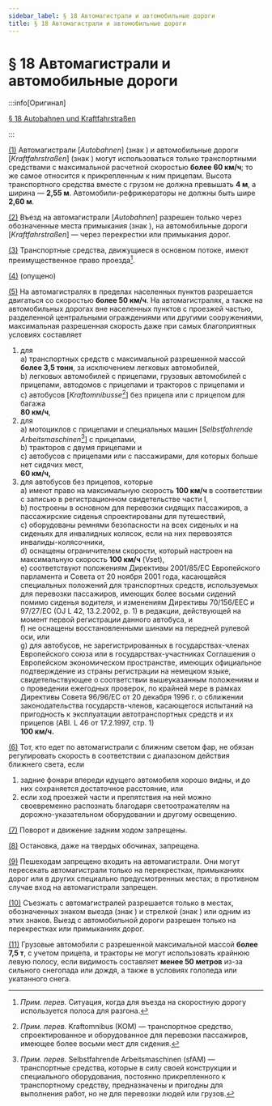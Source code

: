 ```yaml
---
sidebar_label: § 18 Автомагистрали и автомобильные дороги
title: § 18 Автомагистрали и автомобильные дороги
---
```


<VerifiedTranslationIcon />

# § 18 Автомагистрали и автомобильные дороги

:::info[Оригинал]

[§ 18 Autobahnen und Kraftfahrstraßen](https://www.gesetze-im-internet.de/stvo_2013/__18.html)

:::


<span id="1">[(1)](#1)</span> Автомагистрали [*Autobahnen*] (знак <TrafficSign sign="330.1" />) и автомобильные дороги [*Kraftfahrstraßen*] (знак <TrafficSign sign="331.1" />) могут использоваться только транспортными
средствами с максимальной расчетной скоростью **более 60 км/ч**; то же самое относится к прикрепленным к ним прицепам.
Высота транспортного средства вместе с грузом не должна превышать **4 м**, а ширина — **2,55 м**.
Автомобили-рефрижераторы не должны быть шире **2,60 м**.


<span id="2">[(2)](#2)</span> Въезд на автомагистрали [*Autobahnen*] разрешен только через обозначенные места примыкания (знак <TrafficSign sign="330.1" />), на автомобильные дороги [*Kraftfahrstraßen*] — через перекрестки или примыкания дорог.


<span id="3">[(3)](#3)</span> Транспортные средства, движущиеся в основном потоке, имеют преимущественное право проезда[^1].

[^1]: *Прим. перев.* Ситуация, когда для въезда на скоростную дорогу используется полоса для разгона.

<span id="4">[(4)](#4)</span> (опущено)


<span id="5">[(5)](#5)</span> На автомагистралях в пределах населенных пунктов разрешается двигаться со скоростью **более 50
км/ч**. На автомагистралях, а также на автомобильных дорогах вне населенных пунктов с проезжей
частью, разделенной центральными ограждениями или другими сооружениями, максимальная
разрешенная скорость даже при самых благоприятных условиях составляет
1. для  
    a) транспортных средств с максимальной разрешенной массой **более 3,5
тонн**, за исключением легковых автомобилей,  
    b) легковых автомобилей с прицепами, грузовых автомобилей с прицепами, автодомов с
прицепами и тракторов с прицепами и  
    c) автобусов [*Kraftomnibusse*[^2]] без прицепа или с прицепом для багажа  
    **80 км/ч**,
2. для  
    a) мотоциклов с прицепами и специальных машин [*Selbstfahrende Arbeitsmaschinen*[^3]] с прицепами,  
    b) тракторов с двумя прицепами и  
    c) автобусов с прицепами или с пассажирами, для которых больше нет сидячих мест,  
    **60 км/ч,**
3. для автобусов без прицепов, которые  
    a) имеют право на максимальную скорость **100 км/ч** в соответствии с записью в
регистрационном свидетельстве части I,  
    b) построены в основном для перевозки сидящих пассажиров, а пассажирские сиденья
спроектированы для путешествий,  
    c) оборудованы ремнями безопасности на всех сиденьях и на сиденьях для инвалидных
колясок, если на них перевозятся инвалиды-колясочники,  
    d) оснащены ограничителем скорости, который настроен на максимальную скорость **100
км/ч** (Vset),  
    e) соответствуют положениям Директивы 2001/85/EC Европейского парламента и Совета от
20 ноября 2001 года, касающейся специальных положений для транспортных средств,
используемых для перевозки пассажиров, имеющих более восьми сидений помимо сиденья
водителя, и изменениям Директивы 70/156/EEC и 97/27/EC (OJ L 42, 13.2.2002, p. 1) в
редакции, действующей на момент первой регистрации данного автобуса,
и  
    f) не оснащены восстановленными шинами на передней рулевой оси, или  
    g) для автобусов, не зарегистрированных в государствах-членах Европейского союза или в
государствах-участниках Соглашения о Европейском экономическом пространстве, имеющих
официальное подтверждение из страны регистрации на немецком языке,
свидетельствующее о соответствии вышеуказанным положениям и о проведении ежегодных
проверок, по крайней мере
в рамках Директивы Совета 96/96/EC от 20 декабря 1996 г. о сближении законодательства
государств-членов, касающегося испытаний на пригодность к эксплуатации
автотранспортных средств и их прицепов (ABl. L 46 от 17.2.1997, стр. 1)  
    **100 км/ч.**

<span id="6">[(6)](#6)</span> Тот, кто едет по автомагистрали с ближним светом фар, не обязан регулировать скорость в
соответствии с диапазоном действия ближнего света, если  
1. задние фонари впереди идущего автомобиля хорошо видны, и до них сохраняется
достаточное расстояние, или  
2. если ход проезжей части и препятствия на ней можно своевременно распознать благодаря
светоотражателям на дорожно-указательном оборудовании и другому освещению.


<span id="7">[(7)](#7)</span> Поворот и движение задним ходом запрещены.


<span id="8">[(8)](#8)</span> Остановка, даже на твердых обочинах, запрещена.


<span id="9">[(9)](#9)</span> Пешеходам запрещено входить на автомагистрали. Они могут пересекать автомагистрали
только на перекрестках, примыканиях дорог или в других специально предусмотренных местах; в противном случае
вход на автомагистрали запрещен.


<span id="10">[(10)](#10)</span> Съезжать с автомагистралей разрешается только в местах, обозначенных знаком выезда (знак
<TrafficSign sign="332" />) и стрелкой (знак <TrafficSign sign="333" />) или одним из этих знаков. Выезд с автомобильной дороги разрешен только на перекрестках или примыканиях дорог.


<span id="11">[(11)](#11)</span> Грузовые автомобили с разрешенной максимальной массой **более 7,5 т**, с учетом прицепа, и
тракторы не могут использовать крайнюю левую полосу, если видимость составляет **менее 50 метров**
из-за сильного снегопада или дождя, а также в условиях гололеда или укатанного снега.

[^2]: *Прим. перев.* Kraftomnibus (KOM) — транспортное средство, спроектированное и оборудованное для перевозки пассажиров, имеющее более восьми мест для сидения. 
[^3]: *Прим. перев.* Selbstfahrende Arbeitsmaschinen (sfAM) — транспортные средства, которые в силу своей конструкции и специального оборудования, постоянно прикрепленного к транспортному средству, предназначены и пригодны для выполнения работ, но не для перевозки людей или грузов. 